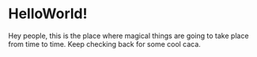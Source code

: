 # HelloWorld!

Hey people, this is the place where magical things are going to take place from time to time. Keep checking back for some cool caca.
